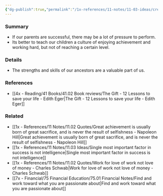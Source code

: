 ```yaml
---
{"dg-publish":true,"permalink":"/1x-references/11-notes/11-03-ideas/create-a-culture-of-joy-of-achievement-not-self-aggrandizement/","title":"Create a culture of joy of achievement not self-aggrandizement","created":"2023-11-10T21:18:58.000+03:00","updated":"2024-02-14T20:18:34.136+03:00"}
---
```



### Summary
- If our parents are successful, there may be a lot of pressure to perform. 
- Its better to teach our children a culture of enjoying achievement and working hard, but not of reaching a certain level.

### Details
- The strengths and skills of our ancestors are a valuable part of us.

### References
- [[4x - Reading/41 Books/41.02 Book reviews/The Gift - 12 Lessons to save your life - Edith Eger\|The Gift - 12 Lessons to save your life - Edith Eger]]

### Related
- [[1x - References/11 Notes/11.02 Quotes/Great achievement is usually born of great sacrifice, and is never the result of selfishness - Napoleon Hill\|Great achievement is usually born of great sacrifice, and is never the result of selfishness - Napoleon Hill]]
- [[1x - References/11 Notes/11.03 Ideas/Single most important factor in success is not intelligence\|Single most important factor in success is not intelligence]]
- [[1x - References/11 Notes/11.02 Quotes/Work for love of work not love of money - Charles Schwab\|Work for love of work not love of money - Charles Schwab]]
- [[7x - Financial/75 Financial Education/75.01 Financial Notes/Find and work toward what you are passionate about\|Find and work toward what you are passionate about]]
